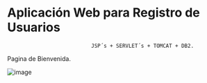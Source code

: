 
# Aplicación Web para Registro de Usuarios

                               JSP´s + SERVLET´s + TOMCAT + DB2.
                               
                               
Pagina de Bienvenida.

![image](https://user-images.githubusercontent.com/41167366/46513306-c5e3bf00-c80c-11e8-8efc-620b1c6f9e6d.png)
